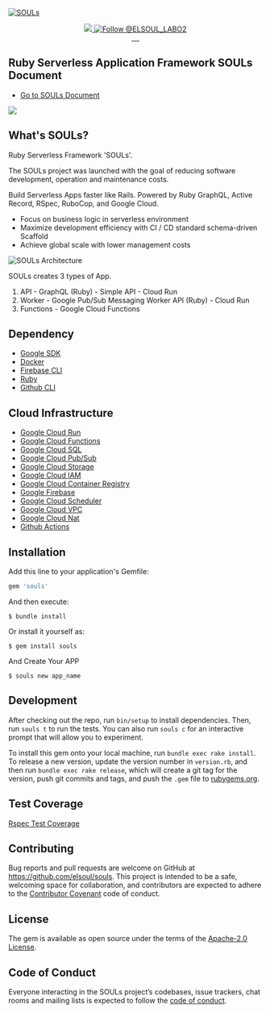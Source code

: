 [![SOULs](https://storage.googleapis.com/souls-bucket/imgs/SOULs-ogp.jpg)](https://souls.elsoul.nl)

<p align="center">
  <a aria-label="Ruby logo" href="https://el-soul.com">
    <img src="https://badgen.net/badge/icon/Made%20by%20ELSOUL?icon=ruby&label&color=black&labelColor=black">
  </a>
  <a href="https://twitter.com/intent/follow?screen_name=ELSOUL_LABO2">
    <img src="https://img.shields.io/twitter/follow/ELSOUL_LABO2.svg?label=Follow%20@ELSOUL_LABO2" alt="Follow @ELSOUL_LABO2" />
  </a>
  <br/>

  <a aria-label="Ruby Gem version" href="https://rubygems.org/gems/souls">
    <img alt="" src="https://badgen.net/rubygems/v/souls/latest">
  </a>
  <a aria-label="Downloads Number" href="https://rubygems.org/gems/souls">
    <img alt="" src="https://badgen.net/rubygems/dt/souls">
  </a>
   <a aria-label="Test" href="https://rubygems.org/gems/souls">
    <img alt="" src="https://github.com/elsoul/souls/actions/workflows/test.yml/badge.svg">
  </a>
  <a aria-label="License" href="https://github.com/elsoul/souls/blob/master/LICENSE.txt">
    <img alt="" src="https://badgen.net/badge/license/Apache/blue">
  </a>
    <a aria-label="Code of Conduct" href="https://github.com/elsoul/souls/blob/master/CODE_OF_CONDUCT.md">
    <img alt="" src="https://img.shields.io/badge/Contributor%20Covenant-2.1-4baaaa.svg">
  </a>
</p>


## Ruby Serverless Application Framework SOULs Document

- [Go to SOULs Document](https://souls.elsoul.nl/)

<p>
  <a aria-label="Ruby Serverless Application Framework SOULs Document" href="https://souls.elsoul.nl/">
    <img src="https://storage.googleapis.com/souls-bucket/imgs/souls-new-video.gif">
  </a>
</p>

## What's SOULs?

Ruby Serverless Framework 'SOULs'. 

The SOULs project was launched with the goal of reducing software development, operation and maintenance costs. 

Build Serverless Apps faster like Rails.
Powered by Ruby GraphQL, Active Record, RSpec, RuboCop, and Google Cloud. 

- Focus on business logic in serverless environment
- Maximize development efficiency with CI / CD standard schema-driven Scaffold
- Achieve global scale with lower management costs

![SOULs Architecture](https://storage.googleapis.com/souls-bucket/imgs/SOULs-architecture.jpg)

SOULs creates 3 types of App.

1. API - GraphQL (Ruby) - Simple API - Cloud Run
2. Worker - Google Pub/Sub Messaging Worker API (Ruby) - Cloud Run
3. Functions - Google Cloud Functions

## Dependency

- [Google SDK](https://cloud.google.com/sdk/docs)
- [Docker](https://www.docker.com/)
- [Firebase CLI](https://firebase.google.com/docs/cli)
- [Ruby](https://www.ruby-lang.org)
- [Github CLI](https://cli.github.com/)

## Cloud Infrastructure

- [Google Cloud Run](https://cloud.google.com/run)
- [Google Cloud Functions](https://cloud.google.com/functions)
- [Google Cloud SQL](https://cloud.google.com/sql)
- [Google Cloud Pub/Sub](https://cloud.google.com/pubsub)
- [Google Cloud Storage](https://cloud.google.com/run)
- [Google Cloud IAM](https://cloud.google.com/iam)
- [Google Cloud Container Registry](https://cloud.google.com/container-registry)
- [Google Firebase](https://firebase.google.com/)
- [Google Cloud Scheduler](https://cloud.google.com/scheduler)
- [Google Cloud VPC](https://cloud.google.com/vpc)
- [Google Cloud Nat](https://cloud.google.com/nat)
- [Github Actions](https://github.com/features/actions)

## Installation

Add this line to your application's Gemfile:

```ruby
gem 'souls'
```

And then execute:

    $ bundle install

Or install it yourself as:

    $ gem install souls

And Create Your APP

    $ souls new app_name


## Development

After checking out the repo, run `bin/setup` to install dependencies. Then, run `souls t` to run the tests. You can also run `souls c` for an interactive prompt that will allow you to experiment.


To install this gem onto your local machine, run `bundle exec rake install`. To release a new version, update the version number in `version.rb`, and then run `bundle exec rake release`, which will create a git tag for the version, push git commits and tags, and push the `.gem` file to [rubygems.org](https://rubygems.org/gems/souls).

## Test Coverage

[Rspec Test Coverage](https://storage.googleapis.com/souls-bucket/souls-coverage/index.html#_AllFiles)

## Contributing

Bug reports and pull requests are welcome on GitHub at https://github.com/elsoul/souls. This project is intended to be a safe, welcoming space for collaboration, and contributors are expected to adhere to the [Contributor Covenant](http://contributor-covenant.org) code of conduct.

## License

The gem is available as open source under the terms of the [Apache-2.0 License](https://www.apache.org/licenses/LICENSE-2.0).

## Code of Conduct

Everyone interacting in the SOULs project’s codebases, issue trackers, chat rooms and mailing lists is expected to follow the [code of conduct](https://github.com/elsoul/souls/blob/master/CODE_OF_CONDUCT.md).
